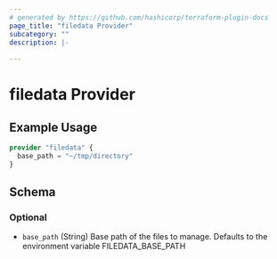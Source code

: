 ```yaml
---
# generated by https://github.com/hashicorp/terraform-plugin-docs
page_title: "filedata Provider"
subcategory: ""
description: |-
  
---
```


# filedata Provider



## Example Usage

```terraform
provider "filedata" {
  base_path = "~/tmp/directory"
}
```

<!-- schema generated by tfplugindocs -->
## Schema

### Optional

- `base_path` (String) Base path of the files to manage.  Defaults to the environment variable FILEDATA_BASE_PATH
